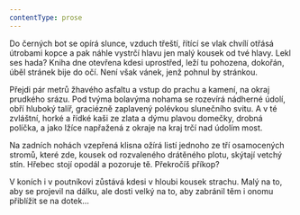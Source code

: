 ```yaml
---
contentType: prose
---
```


Do černých bot se opírá slunce, vzduch třeští, řítící se vlak chvílí otřásá útrobami kopce a pak náhle vystrčí hlavu jen malý kousek od tvé hlavy. Lekl ses hada? Kniha dne otevřena kdesi uprostřed, leží tu pohozena, dokořán, úběl stránek bije do očí. Není však vánek, jenž pohnul by stránkou.

Přejdi pár metrů žhavého asfaltu a vstup do prachu a kamení, na okraj prudkého srázu. Pod tvýma bolavýma nohama se rozevírá nádherné údolí, obří hluboký talíř, graciézně zaplavený polévkou slunečního svitu. A v té zvláštní, horké a řídké kaši ze zlata a dýmu plavou domečky, drobná políčka, a jako lžíce napřažená z okraje na kraj trčí nad údolím most.

Na zadních nohách vzepřená klisna ožírá listí jednoho ze tří osamocených stromů, které zde, kousek od rozvaleného drátěného plotu, skýtají vetchý stín. Hřebec stojí opodál a pozoruje tě. Překročíš příkop?

V koních i v poutníkovi zůstává kdesi v hloubi kousek strachu. Malý na to, aby se projevil na dálku, ale dosti velký na to, aby zabránil těm i onomu přiblížit se na dotek…
